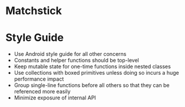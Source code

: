 # Matchstick

# Style Guide
- Use Android style guide for all other concerns
- Constants and helper functions should be top-level
- Keep mutable state for one-time functions inside nested classes
- Use collections with boxed primitives unless doing so incurs a huge performance impact
- Group single-line functions before all others so that they can be referenced more easily
- Minimize exposure of internal API